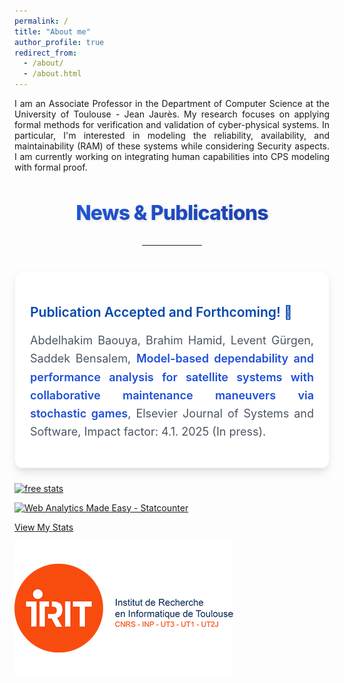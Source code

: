```yaml
---
permalink: /
title: "About me"
author_profile: true
redirect_from: 
  - /about/
  - /about.html
---
```


<style>
    /* Custom font for better readability */
    .news-item {
        /* More pronounced shadows, border, and slightly softer rounded corners */
        background-color: #ffffff; /* White background */
        padding: 1.5rem; /* p-6 */
        border-radius: 0.75rem; /* rounded-xl */
        box-shadow: 0 10px 15px -3px rgba(0, 0, 0, 0.1), 0 4px 6px -2px rgba(0, 0, 0, 0.05); /* shadow-xl */
        margin-bottom: 1.5rem; /* mb-6 */
        transition: all 0.3s ease-in-out;
        border: 1px solid #f3f4f6; /* border border-gray-100 */
    }
    .news-item:hover {
        box-shadow: 0 20px 25px -5px rgba(0, 0, 0, 0.1), 0 10px 10px -5px rgba(0, 0, 0, 0.04); /* shadow-2xl */
        transform: scale(1.01);
    }
    .section-title {
        /* More vibrant gradient and subtle text shadow */
        font-size: 2rem; /* text-5xl */
        font-weight: 800; /* font-extrabold */
        margin-bottom: 2rem; /* mb-8 */
        text-align: center;
        letter-spacing: -0.025em; /* tracking-tight */
        background-image: linear-gradient(to right, #2563EB, #1E40AF); /* Stronger blue gradient */
        -webkit-background-clip: text;
        -webkit-text-fill-color: transparent;
        text-shadow: 2px 2px 4px rgba(0,0,0,0.1); /* Subtle text shadow */
    }
    /* Custom style for justify text without inline styles */
    .text-justify-custom {
        text-align: justify;
    }
    .news-item p {
        color: #4b5563; /* text-gray-700 */
        line-height: 1.625; /* leading-relaxed */
        font-size: 1.125rem; /* text-lg */
    }
    .news-item span {
        color: #1d4ed8; /* text-blue-700 */
        font-weight: 600; /* font-semibold */
    }
    .section-hr {
        border-top-width: 4px; /* border-t-4 */
        border-color: #93c5fd; /* border-blue-300 */
        width: 6rem; /* w-24 */
        margin-left: auto;
        margin-right: auto;
        margin-bottom: 2.5rem; /* mb-10 */
        border-radius: 9999px; /* rounded-full */
    }
	
	@import url('https://fonts.googleapis.com/css2?family=Inter:wght@300;400;500;700&display=swap');
    body {
        font-family: 'Inter', sans-serif;
    }
    .text-justify-custom {
        text-align: justify;
        hyphens: auto; /* For better hyphenation on supported browsers */
    }
</style>
<script src="https://cdn.tailwindcss.com"></script>

<div class="bg-white text-gray-900 p-6 rounded-xl shadow-xl border border-gray-200">
    <p class="font-inter text-lg leading-relaxed text-justify-custom mb-4 font-normal">
      I am an Associate Professor in the Department of Computer Science at the University of Toulouse - Jean Jaurès. My research focuses on applying formal methods for verification and validation of cyber-physical systems. In particular, I'm interested in modeling the reliability, availability, and maintainability (RAM) of these systems while considering Security aspects. I am currently working on integrating human capabilities into CPS modeling with formal proof.
 </p>

</div>

<h2 class="section-title">News & Publications</h2>
<hr class="section-hr">

<div class="news-item">
<h2>
  <span style="color: #0047AB;">
    Publication Accepted and Forthcoming! &#128640;
  </span>
</h2>

<p class="text-justify-custom">
Abdelhakim Baouya, Brahim Hamid, Levent Gürgen, Saddek Bensalem,
<span class="font-semibold text-blue-600">Model-based dependability and performance analysis for satellite systems with collaborative maintenance maneuvers via stochastic games</span>,
Elsevier Journal of Systems and Software, Impact factor: 4.1. 2025 (In press).

</p>
</div>

<!--<div class="news-item">

</div>-->


   <div class="hidden">
  <script type="text/javascript">var _Hasync= _Hasync|| [];
_Hasync.push(['Histats.start', '1,4910252,4,0,0,0,00010000']);
_Hasync.push(['Histats.fasi', '1']);
_Hasync.push(['Histats.track_hits', '']);
(function() {
var hs = document.createElement('script'); hs.type = 'text/javascript'; hs.async = true;
hs.src = ('//s10.histats.com/js15_as.js');
(document.getElementsByTagName('head')[0] || document.getElementsByTagName('body')[0]).appendChild(hs);
})();</script>
<noscript><a href="/" target="_blank"><img  src="//sstatic1.histats.com/0.gif?4910252&101" alt="free stats" border="0"></a></noscript>


<!-- Default Statcounter code for personal https://hbaouya.github.io/ -->
<script type="text/javascript">
var sc_project=13082662; 
var sc_invisible=1; 
var sc_security="865a8384"; 
</script>
<script type="text/javascript"
src="https://www.statcounter.com/counter/counter.js" async></script>
<noscript><div class="statcounter"><a title="Web Analytics Made Easy -
Statcounter" href="https://statcounter.com/" target="_blank"><img
class="statcounter" src="https://c.statcounter.com/13082662/0/865a8384/1/"
alt="Web Analytics Made Easy - Statcounter"
referrerPolicy="no-referrer-when-downgrade"></a></div></noscript>
<!-- End of Statcounter Code -->
<a href="https://statcounter.com/p13082662/?guest=1">View My Stats</a>

   </div>

<img src='/images/logo1.png'>



